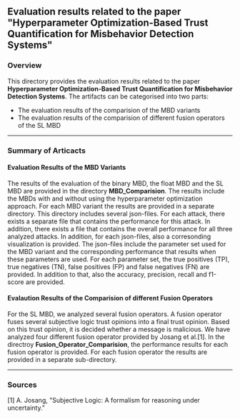 ## Evaluation results related to the paper "Hyperparameter Optimization-Based Trust Quantification for Misbehavior Detection Systems"


### Overview
This directory provides the evaluation results related to the paper **Hyperparameter Optimization-Based Trust Quantification for Misbehavior Detection Systems**. The artifacts can be categorised into two parts:
- The evaluation results of the comparision of the MBD variants
- The evaluation results of the comparision of different fusion operators of the SL MBD



***

### Summary of Articacts

#### Evaluation Results of the MBD Variants
The results of the evaluation of the binary MBD, the float MBD and the SL MBD are provided in the directory **MBD_Comparision**. The results include the MBDs with and without using the hyperparameter optimization approach.
For each MBD variant the results are provided in a separate directory. This directory includes several json-files.
For each attack, there exists a separate file that contains the performance for this attack. In addition, there exists a file that contains the overall performance for all three analyzed attacks. In addition, for each json-files, also a corresonding visualization is provided.
The json-files include the parameter set used for the MBD variant and the corresponding performance that results when these parameters are used. For each parameter set, the true positives (TP), true negatives (TN), false positives (FP) and false negatives (FN) are provided. In addition to that, also the accuracy, precision, recall and f1-score are provided.



#### Evalaution Results of the Comparision of different Fusion Operators
For the SL MBD, we analyzed several fusion operators. A fusion operator fuses several subjective logic trust opinions into a final trust opinion. Based on this trust opinion, it is decided whether a message is malicious. We have analyzed four different fusion operator provided by Josang et al.[1].
In the directroy **Fusion_Operator_Comparision**, the performance results for each fusion operator is provided. For each fusion operator the results are provided in a separate sub-directory.




---

### Sources
[1] A. Josang, "Subjective Logic: A formalism for reasoning under uncertainty." 